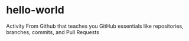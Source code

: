 # hello-world
Activity From Github that teaches you GitHub essentials like repositories, branches, commits, and Pull Requests
